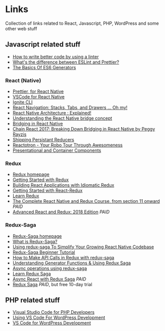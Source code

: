 # Links
Collection of links related to React, Javascript, PHP, WordPress and some other web stuff

## Javascript related stuff
- [How to write better code by using a linter](https://restishistory.net/blog/how-to-write-better-code-by-using-a-linter.html)
- [What's the difference between ESLint and Prettier?](https://restishistory.net/blog/whats-the-difference-between-eslint-and-prettier.html)
- [The Basics Of ES6 Generators](https://davidwalsh.name/es6-generators)

### React (Native)
- [Prettier, for React Native](https://medium.com/react-native-training/prettier-for-react-native-776fe33b8d93)
- [VSCode for React Native](https://medium.com/react-native-training/vscode-for-react-native-526ec4a368ce)
- [Ignite CLI](https://github.com/infinitered/ignite)
- [React Navigation: Stacks, Tabs, and Drawers … Oh my!](https://medium.com/async-la/react-navigation-stacks-tabs-and-drawers-oh-my-92edd606e4db)
- [React Native Architecture : Explained!](https://www.logicroom.co/react-native-architecture-explained/)
- [Understanding the React Native bridge concept](https://hackernoon.com/understanding-react-native-bridge-concept-e9526066ddb8)
- [Bridging in React Native](https://tadeuzagallo.com/blog/react-native-bridge/)
- [Chain React 2017: Breaking Down Bridging in React Native by Peggy Rayzis](https://www.youtube.com/watch?v=GiUo88TGebs)
- [Shipping Persistant Reducers](https://shift.infinite.red/shipping-persistant-reducers-7341691232b1)
- [Reactotron - Your Robo Tour Through Awesomeness](https://www.youtube.com/watch?v=tPBRfxswDjA&ab_channel=InfiniteRed)
- [Presentational and Container Components](https://medium.com/@dan_abramov/smart-and-dumb-components-7ca2f9a7c7d0)

### Redux
- [Redux homepage](https://redux.js.org/)
- [Getting Started with Redux](https://egghead.io/courses/getting-started-with-redux)
- [Building React Applications with Idiomatic Redux](https://egghead.io/courses/building-react-applications-with-idiomatic-redux)
- [Getting Started with React-Redux](https://hackernoon.com/getting-started-with-react-redux-1baae4dcb99b)
- [Learn Redux](https://learnredux.com/)
- [The Complete React Native and Redux Course, from section 11 onward](https://www.udemy.com/the-complete-react-native-and-redux-course/learn/v4/content) *PAID*
- [Advanced React and Redux: 2018 Edition](https://www.udemy.com/react-redux-tutorial/learn/v4/content) *PAID*

### Redux-Saga
- [Redux-Saga homepage](https://redux-saga.js.org/)
- [What is Redux-Saga?](https://engineering.universe.com/what-is-redux-saga-c1252fc2f4d1)
- [Using redux-saga To Simplify Your Growing React Native Codebase](https://shift.infinite.red/using-redux-saga-to-simplify-your-growing-react-native-codebase-2b8036f650de)
- [Redux-Saga Beginner Tutorial](https://github.com/redux-saga/redux-saga/blob/master/docs/introduction/BeginnerTutorial.md)
- [How to Make API Calls in Redux with redux-saga](https://www.youtube.com/playlist?list=PLw7fHewFA6OTyUnLiZ1HQvYdzjp9ARMQw)
- [Understanding Generator Functions & Using Redux Saga](https://www.youtube.com/watch?v=o3A9EvMspig)
- [Async operations using redux-saga](https://medium.freecodecamp.org/async-operations-using-redux-saga-2ba02ae077b3)
- [Learn Redux Saga](https://www.youtube.com/watch?list=PLMV09mSPNaQlWvqEwF6TfHM-CVM6lXv39&v=0L99n06F2rU&app=desktop)
- [Async React with Redux Saga](https://egghead.io/courses/async-react-with-redux-saga) *PAID*
- [Redux Saga](https://www.pluralsight.com/courses/redux-saga) *PAID*, but free 10-day trial


## PHP related stuff
- [Visual Studio Code for PHP Developers](https://laracasts.com/series/visual-studio-code-for-php-developers)
- [Using VS Code For WordPress Development](https://deliciousbrains.com/vs-code-wordpress/)
- [VS Code for WordPress Development](https://tommcfarlin.com/vs-code-wordpress/)
